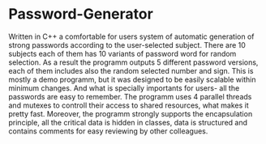 # Password-Generator
Written in C++ a comfortable for users system of automatic generation of strong passwords according to the user-selected subject. There are 10 subjects each of them has 10 variants of password word for random selection. As a result the programm outputs 5 different password versions, each of them includes also the random selected number and sign. This is mostly a demo programm, but it was designed to be easily scalable within minimum changes. And what is specially importants for users- all the passwords are easy to remember. The programm uses 4 parallel threads and mutexes to controll their access to shared resources, what makes it pretty fast. Moreover, the programm strongly supports the encapsulation principle, all the critical data is hidden in classes, data is structured and contains comments for easy reviewing by other сolleagues.
